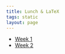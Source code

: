 ```yaml
---
title: Lunch & LaTeX
tags: static
layout: page
---
```


* [Week 1](/assets/files/week1.zip)
* [Week 2](/assets/files/week2.zip)
